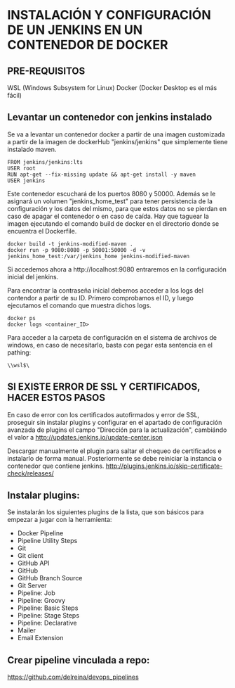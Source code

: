 # INSTALACIÓN Y CONFIGURACIÓN DE UN JENKINS EN UN CONTENEDOR DE DOCKER

## PRE-REQUISITOS

WSL (Windows Subsystem for Linux)
Docker (Docker Desktop es el más fácil)

## Levantar un contenedor con jenkins instalado

Se va a levantar un contenedor docker a partir de una imagen customizada a partir de la imagen de dockerHub "jenkins/jenkins" que simplemente tiene instalado maven.

    FROM jenkins/jenkins:lts
    USER root
    RUN apt-get --fix-missing update && apt-get install -y maven
    USER jenkins

Este contenedor escuchará de los puertos 8080 y 50000. Además se le asignará un volumen "jenkins_home_test" para tener persistencia de la configuración y los datos del mismo, para que estos datos no se pierdan en caso de apagar el contenedor o en caso de caída. Hay que taguear la imagen ejecutando el comando build de docker en el directorio donde se encuentra el Dockerfile.

    docker build -t jenkins-modified-maven .
    docker run -p 9080:8080 -p 50001:50000 -d -v jenkins_home_test:/var/jenkins_home jenkins-modified-maven

Si accedemos ahora a http://localhost:9080 entraremos en la configuración inicial del jenkins.

Para encontrar la contraseña inicial debemos acceder a los logs del contendor a partir de su ID. Primero comprobamos el ID, y luego ejecutamos el comando que muestra dichos logs.

    docker ps
    docker logs <container_ID>

Para acceder a la carpeta de configuración en el sistema de archivos de windows, en caso de necesitarlo, basta con pegar esta sentencia en el pathing:

    \\wsl$\

## SI EXISTE ERROR DE SSL Y CERTIFICADOS, HACER ESTOS PASOS

En caso de error con los certificados autofirmados y error de SSL, proseguir sin instalar plugins y configurar en el apartado de configuración avanzada de plugins el campo "Dirección para la actualización", cambiándo el valor a http://updates.jenkins.io/update-center.json

Descargar manualmente el plugin para saltar el chequeo de certificados e instalarlo de forma manual. Posteriormente se debe reiniciar la instancia o contenedor que contiene jenkins.
http://plugins.jenkins.io/skip-certificate-check/releases/

## Instalar plugins: 
Se instalarán los siguientes plugins de la lista, que son básicos para empezar a jugar con la herramienta:

- Docker Pipeline
- Pipeline Utility Steps
- Git
- Git client
- GitHub API
- GitHub
- GitHub Branch Source
- Git Server
- Pipeline: Job
- Pipeline: Groovy
- Pipeline: Basic Steps
- Pipeline: Stage Steps
- Pipeline: Declarative
- Mailer
- Email Extension


## Crear pipeline vinculada a repo:
https://github.com/delreina/devops_pipelines

